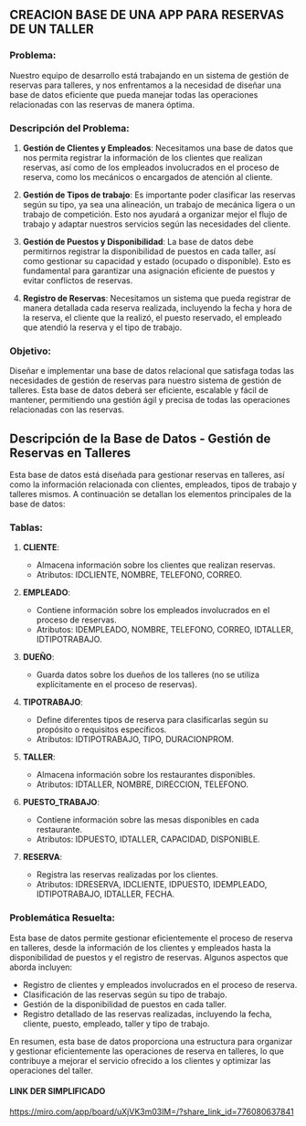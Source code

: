 ## CREACION BASE DE UNA APP PARA RESERVAS DE UN TALLER


### Problema:

Nuestro equipo de desarrollo está trabajando en un sistema de gestión de reservas para talleres, y nos enfrentamos a la necesidad de diseñar una base de datos eficiente que pueda manejar todas las operaciones relacionadas con las reservas de manera óptima.

### Descripción del Problema:

1. **Gestión de Clientes y Empleados**: Necesitamos una base de datos que nos permita registrar la información de los clientes que realizan reservas, así como de los empleados involucrados en el proceso de reserva, como los mecánicos o encargados de atención al cliente.

2. **Gestión de Tipos de trabajo**: Es importante poder clasificar las reservas según su tipo, ya sea una alineación, un trabajo de mecánica ligera o un trabajo de competición. Esto nos ayudará a organizar mejor el flujo de trabajo y adaptar nuestros servicios según las necesidades del cliente.

3. **Gestión de Puestos y Disponibilidad**: La base de datos debe permitirnos registrar la disponibilidad de puestos en cada taller, así como gestionar su capacidad y estado (ocupado o disponible). Esto es fundamental para garantizar una asignación eficiente de puestos y evitar conflictos de reservas.

4. **Registro de Reservas**: Necesitamos un sistema que pueda registrar de manera detallada cada reserva realizada, incluyendo la fecha y hora de la reserva, el cliente que la realizó, el puesto reservado, el empleado que atendió la reserva y el tipo de trabajo.

### Objetivo:

Diseñar e implementar una base de datos relacional que satisfaga todas las necesidades de gestión de reservas para nuestro sistema de gestión de talleres. Esta base de datos deberá ser eficiente, escalable y fácil de mantener, permitiendo una gestión ágil y precisa de todas las operaciones relacionadas con las reservas.


## Descripción de la Base de Datos - Gestión de Reservas en Talleres

Esta base de datos está diseñada para gestionar reservas en talleres, así como la información relacionada con clientes, empleados, tipos de trabajo y talleres mismos. A continuación se detallan los elementos principales de la base de datos:

### Tablas:

1. **CLIENTE**:
   - Almacena información sobre los clientes que realizan reservas.
   - Atributos: IDCLIENTE, NOMBRE, TELEFONO, CORREO.

2. **EMPLEADO**:
   - Contiene información sobre los empleados involucrados en el proceso de reservas.
   - Atributos: IDEMPLEADO, NOMBRE, TELEFONO, CORREO, IDTALLER, IDTIPOTRABAJO.

3. **DUEÑO**:
   - Guarda datos sobre los dueños de los talleres (no se utiliza explícitamente en el proceso de reservas).

4. **TIPOTRABAJO**:
   - Define diferentes tipos de reserva para clasificarlas según su propósito o requisitos específicos.
   - Atributos: IDTIPOTRABAJO, TIPO, DURACIONPROM.

5. **TALLER**:
   - Almacena información sobre los restaurantes disponibles.
   - Atributos: IDTALLER, NOMBRE, DIRECCION, TELEFONO.

6. **PUESTO_TRABAJO**:
   - Contiene información sobre las mesas disponibles en cada restaurante.
   - Atributos: IDPUESTO, IDTALLER, CAPACIDAD, DISPONIBLE.

7. **RESERVA**:
   - Registra las reservas realizadas por los clientes.
   - Atributos: IDRESERVA, IDCLIENTE, IDPUESTO, IDEMPLEADO, IDTIPOTRABAJO, IDTALLER, FECHA.

### Problemática Resuelta:

Esta base de datos permite gestionar eficientemente el proceso de reserva en talleres, desde la información de los clientes y empleados hasta la disponibilidad de puestos y el registro de reservas. Algunos aspectos que aborda incluyen:

- Registro de clientes y empleados involucrados en el proceso de reserva.
- Clasificación de las reservas según su tipo de trabajo.
- Gestión de la disponibilidad de puestos en cada taller.
- Registro detallado de las reservas realizadas, incluyendo la fecha, cliente, puesto, empleado, taller y tipo de trabajo.

En resumen, esta base de datos proporciona una estructura para organizar y gestionar eficientemente las operaciones de reserva en talleres, lo que contribuye a mejorar el servicio ofrecido a los clientes y optimizar las operaciones del taller.


#### LINK DER SIMPLIFICADO

https://miro.com/app/board/uXjVK3m03lM=/?share_link_id=776080637841
